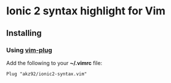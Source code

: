 # Ionic 2 syntax highlight for Vim

## Installing

### Using [vim-plug](https://github.com/junegunn/vim-plug)

Add the following to your **~/.vimrc** file:

```vim
Plug "akz92/ionic2-syntax.vim"
```
